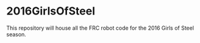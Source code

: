 # 2016GirlsOfSteel

This repository will house all the FRC robot code for the 2016 Girls of Steel season.
